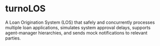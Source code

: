 # turnoLOS
A Loan Origination System (LOS) that safely and concurrently processes multiple loan applications, simulates system approval delays, supports agent-manager hierarchies, and sends mock notifications to relevant parties.
